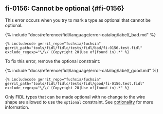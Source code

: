 ## fi-0156: Cannot be optional {#fi-0156}

This error occurs when you try to mark a type as optional that cannot be
optional.

{% include "docs/reference/fidl/language/error-catalog/label/_bad.md" %}

```fidl
{% includecode gerrit_repo="fuchsia/fuchsia" gerrit_path="tools/fidl/fidlc/tests/fidl/bad/fi-0156.test.fidl" exclude_regexp="\/\/ (Copyright 20|Use of|found in).*" %}
```

To fix this error, remove the optional constraint:

{% include "docs/reference/fidl/language/error-catalog/label/_good.md" %}

```fidl
{% includecode gerrit_repo="fuchsia/fuchsia" gerrit_path="tools/fidl/fidlc/tests/fidl/good/fi-0156.test.fidl" exclude_regexp="\/\/ (Copyright 20|Use of|found in).*" %}
```

Only FIDL types that can be made optional with no change to the wire shape are
allowed to use the `optional` constraint. See [optionality][156-optionality] for
more information.

[156-optionality]: /docs/development/languages/fidl/examples/README.md#expandable-10
